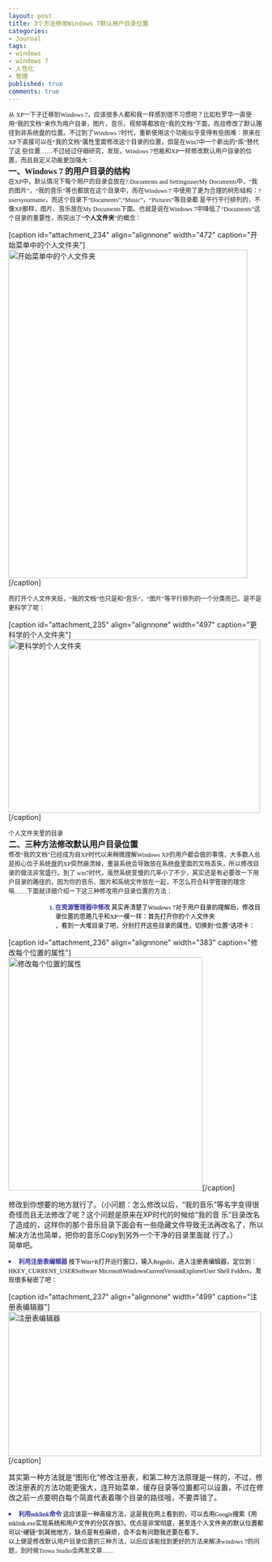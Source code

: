 ```yaml
---
layout: post
title: 3个方法修改Windows 7默认用户目录位置
categories:
- Journal
tags:
- windows
- windows 7
- 人性化
- 管理
published: true
comments: true
---
```

<p><p style="margin: 0in; font-family: 微软雅黑; font-size: 9pt;">从 XP一下子迁移到Windows 7，应该很多人都和我一样感到很不习惯吧？比如杜罗华一直使用“我的文档”来作为用户目录，图片，音乐，视频等都放在“我的文档”下面，而且修改了默认路 径到非系统盘的位置。不过到了Windows 7时代，重新使用这个功能似乎变得有些困难：原来在XP下直接可以在“我的文档”属性里面修改这个目录的位置，但是在Win7中一个新出的“库”替代了这 些位置……不过经过仔细研究，发现，Windows 7也能和XP一样修改默认用户目录的位置，而且自定义功能更加强大：</p>
<p style="margin: 0in; font-weight: bold; font-family: 微软雅黑; font-size: 12pt;">一、Windows 7 的用户目录的结构</p>
<p style="margin: 0in; font-family: 微软雅黑; font-size: 9pt;">在XP中，默认情况下每个用户的目录会放在?:Documents and SettingsuserMy Documents中，“我的图片”，“我的音乐”等也都放在这个目录中，而在Windows 7 中使用了更为合理的树形结构：?usersyourname，而这个目录下“Documents”,“Music”，“Pictures”等目录都 是平行平行排列的，不像XP那样，图片、音乐放在My Documents下面。也就是说在Windows 7中降低了“Documents”这个目录的重要性，而突出了“<span style="font-weight: bold;">个人文件夹</span>”的概念：</p></p>

<p><p style="margin: 0in; font-family: 微软雅黑; font-size: 9pt;"></p>

<p>[caption id="attachment_234" align="alignnone" width="472" caption="开始菜单中的个人文件夹"]<a><img class="size-full wp-image-234" title="开始菜单中的个人文件夹" src="http://www.trowa.org/wp-content/media/2009/07/开始菜单中的个人文件夹.jpg" alt="开始菜单中的个人文件夹" width="472" height="648" /></a>[/caption]
<p style="margin: 0in; font-family: 微软雅黑; font-size: 9pt;"></p>
<p style="margin: 0in; font-family: 微软雅黑; font-size: 9pt;">而打开个人文件夹后，“我的文档”也只是和“音乐”，“图片”等平行排列的一个分类而已，是不是更科学了呢：</p></p>

<p><p style="margin: 0in; font-family: 微软雅黑; font-size: 9pt;"></p>

<p>[caption id="attachment_235" align="alignnone" width="497" caption="更科学的个人文件夹"]<a href="http://www.trowa.org/wp-content/media/2009/07/个人文件夹.JPG"><img class="size-full wp-image-235" title="个人文件夹" src="http://www.trowa.org/wp-content/media/2009/07/个人文件夹.JPG" alt="更科学的个人文件夹" width="497" height="342" /></a>[/caption]
<p style="margin: 0in; font-family: 微软雅黑; font-size: 9pt;">个人文件夹里的目录</p>
<p style="margin: 0in; font-weight: bold; font-family: 微软雅黑; font-size: 12pt;">二、三种方法修改默认用户目录位置</p>
<p style="margin: 0in; font-family: 微软雅黑; font-size: 9pt;">修改“我的文档”已经成为自XP时代以来稍微理解Windows XP的用户都会做的事情，大多数人总是担心位于系统盘的XP突然崩溃掉，重装系统会导致放在系统盘里面的文档丢失，所以修改目录的做法非常盛行。到了 win7时代，虽然系统变慢的几率小了不少，其实还是有必要改一下用户目录的路径的，因为你的音乐、图片和系统文件放在一起，不怎么符合科学管理的理念 嘛……下面就详细介绍一下这三种修改用户目录位置的方法：</p></p>

<p><ol style="margin-left: 0.75in; direction: ltr; unicode-bidi: embed; margin-top: 0in; margin-bottom: 0in; font-family: 微软雅黑; font-size: 9pt; font-weight: bold;" type="1">
	<li style="margin-top: 0pt; margin-bottom: 0pt; vertical-align: middle; font-weight: bold; color: #333399;"><span style="font-weight: bold; font-family: 微软雅黑; font-size: 9pt; color: #333399;">在资源管理器中修改
</span><span style="font-weight: normal; font-family: 微软雅黑; font-size: 9pt; color: #000000;">其实弄清楚了Windows      7对于用户目录的理解后，修改目录位置的思路几乎和XP一模一样：首先打开你的个人文件夹<br />
，看到一大堆目录了吧，分别打开这些目录的属性，切换到“位置”选项卡：</span></li></ol></p>

<p>[caption id="attachment_236" align="alignnone" width="383" caption="修改每个位置的属性"]<a href="http://www.trowa.org/wp-content/media/2009/07/修改属性.JPG"><img class="size-full wp-image-236" title="修改属性" src="http://www.trowa.org/wp-content/media/2009/07/修改属性.JPG" alt="修改每个位置的属性" width="383" height="460" /></a>[/caption]</p>

<p>修改到你想要的地方就行了。（小问题：怎么修改以后，“我的音乐”等名字变得很奇怪而且无法修改了呢？这个问题是原来在XP时代的时候给“我的音      乐”目录改名了造成的，这样你的那个音乐目录下面会有一些隐藏文件导致无法再改名了，所以解决方法也简单，把你的音乐Copy到另外一个干净的目录里面就      行了。）<br />
简单吧。
	<li style="margin-top: 0pt; margin-bottom: 0pt; vertical-align: middle; font-weight: bold; color: #333399;"><span style="font-weight: bold; font-family: 微软雅黑; font-size: 9pt; color: #333399;">利用注册表编辑器
</span><span style="font-weight: normal; font-family: 微软雅黑; font-size: 9pt; color: #000000;">按下Win+R打开运行窗口，输入Regedit，进入注册表编辑器，定位到：HKEY_CURRENT_USERSoftware      MicrosoftWindowsCurrentVersionExplorerUser Shell Folders，发现很多秘密了吧：
</span><span style="font-weight: normal; font-family: 微软雅黑; font-size: 9pt; color: #000000;" /></li></p>

<p>[caption id="attachment_237" align="alignnone" width="499" caption="注册表编辑器"]<a href="http://www.trowa.org/wp-content/media/2009/07/利用注册表编辑器修改.JPG"><img class="size-full wp-image-237" title="利用注册表编辑器修改" src="http://www.trowa.org/wp-content/media/2009/07/利用注册表编辑器修改.JPG" alt="注册表编辑器" width="499" height="285" /></a>[/caption]</p>

<p>其实第一种方法就是“图形化”修改注册表，和第二种方法原理是一样的，不过，修改注册表的方法功能更强大，连开始菜单，缓存目录等位置都可以设置，不过在修改之前一点要明白每个简直代表着哪个目录的路径哦，不要弄错了。
	<li style="margin-top: 0pt; margin-bottom: 0pt; vertical-align: middle; font-weight: bold; color: #333399;"><span style="font-weight: bold; font-family: 微软雅黑; font-size: 9pt; color: #333399;">利用mklink命令
</span><span style="font-weight: normal; font-family: 微软雅黑; font-size: 9pt; color: #000000;">这应该是一种高级方法，这是我在网上看到的，可以去用Google搜索《用mklink.exe实现系统和用户文件的分区存放》。优点是非常彻底，甚至连个人文件夹的默认位置都可以“硬链”到其他地方，缺点是有些麻烦，会不会有问题我还要在看下。</span></li>

<p style="margin: 0in; font-family: 微软雅黑; font-size: 9pt;">以上便是修改默认用户目录位置的三种方法，以后应该能找到更好的方法来解决windows 7的问题，到时候Trowa Studio会再发文章……</p></p></p></p>
